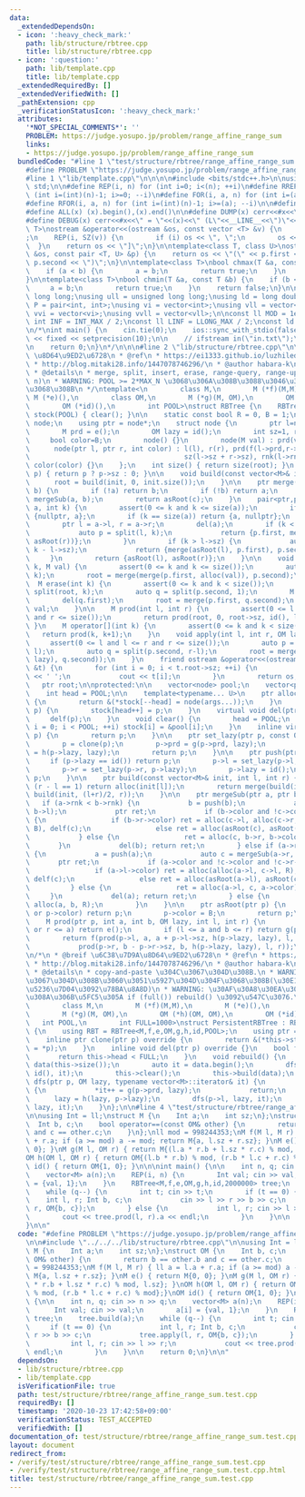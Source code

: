 ```yaml
---
data:
  _extendedDependsOn:
  - icon: ':heavy_check_mark:'
    path: lib/structure/rbtree.cpp
    title: lib/structure/rbtree.cpp
  - icon: ':question:'
    path: lib/template.cpp
    title: lib/template.cpp
  _extendedRequiredBy: []
  _extendedVerifiedWith: []
  _pathExtension: cpp
  _verificationStatusIcon: ':heavy_check_mark:'
  attributes:
    '*NOT_SPECIAL_COMMENTS*': ''
    PROBLEM: https://judge.yosupo.jp/problem/range_affine_range_sum
    links:
    - https://judge.yosupo.jp/problem/range_affine_range_sum
  bundledCode: "#line 1 \"test/structure/rbtree/range_affine_range_sum.test.cpp\"\n\
    #define PROBLEM \"https://judge.yosupo.jp/problem/range_affine_range_sum\"\n\n\
    #line 1 \"lib/template.cpp\"\n\n\n\n#include <bits/stdc++.h>\n\nusing namespace\
    \ std;\n\n#define REP(i, n) for (int i=0; i<(n); ++i)\n#define RREP(i, n) for\
    \ (int i=(int)(n)-1; i>=0; --i)\n#define FOR(i, a, n) for (int i=(a); i<(n); ++i)\n\
    #define RFOR(i, a, n) for (int i=(int)(n)-1; i>=(a); --i)\n\n#define SZ(x) ((int)(x).size())\n\
    #define ALL(x) (x).begin(),(x).end()\n\n#define DUMP(x) cerr<<#x<<\" = \"<<(x)<<endl\n\
    #define DEBUG(x) cerr<<#x<<\" = \"<<(x)<<\" (L\"<<__LINE__<<\")\"<<endl;\n\ntemplate<class\
    \ T>\nostream &operator<<(ostream &os, const vector <T> &v) {\n    os << \"[\"\
    ;\n    REP(i, SZ(v)) {\n        if (i) os << \", \";\n        os << v[i];\n  \
    \  }\n    return os << \"]\";\n}\n\ntemplate<class T, class U>\nostream &operator<<(ostream\
    \ &os, const pair <T, U> &p) {\n    return os << \"(\" << p.first << \" \" <<\
    \ p.second << \")\";\n}\n\ntemplate<class T>\nbool chmax(T &a, const T &b) {\n\
    \    if (a < b) {\n        a = b;\n        return true;\n    }\n    return false;\n\
    }\n\ntemplate<class T>\nbool chmin(T &a, const T &b) {\n    if (b < a) {\n   \
    \     a = b;\n        return true;\n    }\n    return false;\n}\n\nusing ll =\
    \ long long;\nusing ull = unsigned long long;\nusing ld = long double;\nusing\
    \ P = pair<int, int>;\nusing vi = vector<int>;\nusing vll = vector<ll>;\nusing\
    \ vvi = vector<vi>;\nusing vvll = vector<vll>;\n\nconst ll MOD = 1e9 + 7;\nconst\
    \ int INF = INT_MAX / 2;\nconst ll LINF = LLONG_MAX / 2;\nconst ld eps = 1e-9;\n\
    \n/*\nint main() {\n    cin.tie(0);\n    ios::sync_with_stdio(false);\n    cout\
    \ << fixed << setprecision(10);\n\n    // ifstream in(\"in.txt\");\n    // cin.rdbuf(in.rdbuf());\n\
    \n    return 0;\n}\n*/\n\n\n#line 2 \"lib/structure/rbtree.cpp\"\n\n/*\n * @breif\
    \ \u8D64\u9ED2\u6728\n * @ref\n * https://ei1333.github.io/luzhiled/snippets/structure/red-black-tree.html\n\
    \ * http://blog.mitaki28.info/1447078746296/\n * @author habara-k\n * @data 2020/10/22\n\
    \ * @details\n * merge, split, insert, erase, range-query, range-update: O(log\
    \ n)\n * WARNING: POOL >= 2*MAX_N \u3068\u306A\u308B\u3088\u3046\u306BPOOL\u3092\
    \u3068\u308B\n */\ntemplate<\n        class M,\n        M (*f)(M,M),\n       \
    \ M (*e)(),\n        class OM,\n        M (*g)(M, OM),\n        OM (*h)(OM, OM),\n\
    \        OM (*id)(),\n        int POOL>\nstruct RBTree {\n    RBTree() : pool(POOL),\
    \ stock(POOL) { clear(); }\n\n    static const bool R = 0, B = 1;\n    struct\
    \ node;\n    using ptr = node*;\n    struct node {\n        ptr l=nullptr, r=nullptr;\n\
    \        M prd = e();\n        OM lazy = id();\n        int sz=1, rnk=0;\n   \
    \     bool color=B;\n        node() {}\n        node(M val) : prd(val) {}\n  \
    \      node(ptr l, ptr r, int color) : l(l), r(r), prd(f(l->prd,r->prd)),\n  \
    \                                      sz(l->sz + r->sz), rnk(l->rnk + l->color),\
    \ color(color) {}\n    };\n    int size() { return size(root); }\n    int size(ptr\
    \ p) { return p ? p->sz : 0; }\n\n    void build(const vector<M>& init) {\n  \
    \      root = build(init, 0, init.size());\n    }\n\n    ptr merge(ptr a, ptr\
    \ b) {\n        if (!a) return b;\n        if (!b) return a;\n        auto c =\
    \ mergeSub(a, b);\n        return asRoot(c);\n    }\n    pair<ptr,ptr> split(ptr\
    \ a, int k) {\n        assert(0 <= k and k <= size(a));\n        if (k == 0) return\
    \ {nullptr, a};\n        if (k == size(a)) return {a, nullptr};\n        a = push(a);\n\
    \        ptr l = a->l, r = a->r;\n        del(a);\n        if (k < l->sz) {\n\
    \            auto p = split(l, k);\n            return {p.first, merge(p.second,\
    \ asRoot(r))};\n        }\n        if (k > l->sz) {\n            auto p = split(r,\
    \ k - l->sz);\n            return {merge(asRoot(l), p.first), p.second};\n   \
    \     }\n        return {asRoot(l), asRoot(r)};\n    }\n\n    void insert(int\
    \ k, M val) {\n        assert(0 <= k and k <= size());\n        auto p = split(root,\
    \ k);\n        root = merge(merge(p.first, alloc(val)), p.second);\n    }\n  \
    \  M erase(int k) {\n        assert(0 <= k and k < size());\n        auto p =\
    \ split(root, k);\n        auto q = split(p.second, 1);\n        M val = q.first->prd;\n\
    \        del(q.first);\n        root = merge(p.first, q.second);\n        return\
    \ val;\n    }\n\n    M prod(int l, int r) {\n        assert(0 <= l and l <= r\
    \ and r <= size());\n        return prod(root, 0, root->sz, id(), l, r);\n   \
    \ }\n    M operator[](int k) {\n        assert(0 <= k and k < size());\n     \
    \   return prod(k, k+1);\n    }\n    void apply(int l, int r, OM lazy) {\n   \
    \     assert(0 <= l and l <= r and r <= size());\n        auto p = split(root,\
    \ l);\n        auto q = split(p.second, r-l);\n        root = merge(p.first, merge(set_lazy(q.first,\
    \ lazy), q.second));\n    }\n    friend ostream &operator<<(ostream &os, RBTree\
    \ &t) {\n        for (int i = 0; i < t.root->sz; ++i) {\n            if (i) cout\
    \ << ' ';\n            cout << t[i];\n        }\n        return os;\n    }\n \
    \   ptr root;\n\nprotected:\n\n    vector<node> pool;\n    vector<ptr> stock;\n\
    \    int head = POOL;\n\n    template<typename... U>\n    ptr alloc(U... args)\
    \ {\n        return &(*stock[--head] = node(args...));\n    }\n    void delf(ptr\
    \ p) {\n        stock[head++] = p;\n    }\n    virtual void del(ptr p) {\n   \
    \     delf(p);\n    }\n    void clear() {\n        head = POOL;\n        for (int\
    \ i = 0; i < POOL; ++i) stock[i] = &pool[i];\n    }\n    inline virtual ptr clone(ptr\
    \ p) {\n        return p;\n    }\n\n    ptr set_lazy(ptr p, const OM& lazy) {\n\
    \        p = clone(p);\n        p->prd = g(p->prd, lazy);\n        if (p->l) p->lazy\
    \ = h(p->lazy, lazy);\n        return p;\n    }\n\n    ptr push(ptr p) {\n   \
    \     if (p->lazy == id()) return p;\n        p->l = set_lazy(p->l, p->lazy);\n\
    \        p->r = set_lazy(p->r, p->lazy);\n        p->lazy = id();\n        return\
    \ p;\n    }\n\n    ptr build(const vector<M>& init, int l, int r) {\n        if\
    \ (r - l == 1) return alloc(init[l]);\n        return merge(build(init, l, (l+r)/2),\
    \ build(init, (l+r)/2, r));\n    }\n\n    ptr mergeSub(ptr a, ptr b) {\n     \
    \   if (a->rnk < b->rnk) {\n            b = push(b);\n            auto c = mergeSub(a,\
    \ b->l);\n            ptr ret;\n            if (b->color and !c->color and !c->l->color)\
    \ {\n                if (b->r->color) ret = alloc(c->l, alloc(c->r, b->r, R),\
    \ B), delf(c);\n                else ret = alloc(asRoot(c), asRoot(b->r), R);\n\
    \            } else {\n                ret = alloc(c, b->r, b->color);\n     \
    \       }\n            del(b); return ret;\n        } else if (a->rnk > b->rnk)\
    \ {\n            a = push(a);\n            auto c = mergeSub(a->r, b);\n     \
    \       ptr ret;\n            if (a->color and !c->color and !c->r->color) {\n\
    \                if (a->l->color) ret = alloc(alloc(a->l, c->l, R), c->r, B),\
    \ delf(c);\n                else ret = alloc(asRoot(a->l), asRoot(c), R);\n  \
    \          } else {\n                ret = alloc(a->l, c, a->color);\n       \
    \     }\n            del(a); return ret;\n        } else {\n            return\
    \ alloc(a, b, R);\n        }\n    }\n\n    ptr asRoot(ptr p) {\n        if (!p\
    \ or p->color) return p;\n        p->color = B;\n        return p;\n    }\n\n\
    \    M prod(ptr p, int a, int b, OM lazy, int l, int r) {\n        if (b <= l\
    \ or r <= a) return e();\n        if (l <= a and b <= r) return g(p->prd, lazy);\n\
    \        return f(prod(p->l, a, a + p->l->sz, h(p->lazy, lazy), l, r),\n     \
    \            prod(p->r, b - p->r->sz, b, h(p->lazy, lazy), l, r));\n    }\n};\n\
    \n/*\n * @breif \u6C38\u7D9A\u8D64\u9ED2\u6728\n * @ref\n * https://ei1333.github.io/luzhiled/snippets/structure/red-black-tree.html\n\
    \ * http://blog.mitaki28.info/1447078746296/\n * @author habara-k\n * @data 2020/10/22\n\
    \ * @details\n * copy-and-paste \u304C\u3067\u304D\u308B.\n * WARNING: POOL\u306F\
    \u3067\u304D\u308B\u3060\u3051\u5927\u304D\u304F\u3068\u308B(\u30E1\u30E2\u30EA\
    \u5236\u7D04\u3092\u78BA\u8A8D)\n * WARNING: \u30AF\u30A8\u30EA\u306E\u7D42\u308F\
    \u308A\u306B\u5FC5\u305A if (full()) rebuild() \u3092\u547C\u3076.\n */\ntemplate<\n\
    \        class M,\n        M (*f)(M,M),\n        M (*e)(),\n        class OM,\n\
    \        M (*g)(M, OM),\n        OM (*h)(OM, OM),\n        OM (*id)(),\n     \
    \   int POOL,\n        int FULL=1000>\nstruct PersistentRBTree : RBTree<M,f,e,OM,g,h,id,POOL>\
    \ {\n    using RBT = RBTree<M,f,e,OM,g,h,id,POOL>;\n    using ptr = typename RBT::ptr;\n\
    \    inline ptr clone(ptr p) override {\n        return &(*this->stock[--this->head]\
    \ = *p);\n    }\n    inline void del(ptr p) override {}\n    bool full() {\n \
    \       return this->head < FULL;\n    }\n    void rebuild() {\n        vector<M>\
    \ data(this->size());\n        auto it = data.begin();\n        dfs(this->root,\
    \ id(), it);\n        this->clear();\n        this->build(data);\n    }\n    void\
    \ dfs(ptr p, OM lazy, typename vector<M>::iterator& it) {\n        if (!p->l)\
    \ {\n            *it++ = g(p->prd, lazy);\n            return;\n        }\n  \
    \      lazy = h(lazy, p->lazy);\n        dfs(p->l, lazy, it);\n        dfs(p->r,\
    \ lazy, it);\n    }\n};\n\n#line 4 \"test/structure/rbtree/range_affine_range_sum.test.cpp\"\
    \n\nusing Int = ll;\nstruct M {\n    Int a;\n    int sz;\n};\nstruct OM {\n  \
    \  Int b, c;\n    bool operator==(const OM& other) {\n        return b == other.b\
    \ and c == other.c;\n    }\n};\nll mod = 998244353;\nM f(M l, M r) { ll a = l.a\
    \ + r.a; if (a >= mod) a -= mod; return M{a, l.sz + r.sz}; }\nM e() { return M{0,\
    \ 0}; }\nM g(M l, OM r) { return M{(l.a * r.b + l.sz * r.c) % mod, l.sz}; }\n\
    OM h(OM l, OM r) { return OM{(l.b * r.b) % mod, (r.b * l.c + r.c) % mod};}\nOM\
    \ id() { return OM{1, 0}; }\n\n\nint main() {\n\n    int n, q; cin >> n >> q;\n\
    \    vector<M> a(n);\n    REP(i, n) {\n        Int val; cin >> val;\n        a[i]\
    \ = {val, 1};\n    }\n    RBTree<M,f,e,OM,g,h,id,2000000> tree;\n    tree.build(a);\n\
    \    while (q--) {\n        int t; cin >> t;\n        if (t == 0) {\n        \
    \    int l, r; Int b, c;\n            cin >> l >> r >> b >> c;\n            tree.apply(l,\
    \ r, OM{b, c});\n        } else {\n            int l, r; cin >> l >> r;\n    \
    \        cout << tree.prod(l, r).a << endl;\n        }\n    }\n\n    return 0;\n\
    }\n\n"
  code: "#define PROBLEM \"https://judge.yosupo.jp/problem/range_affine_range_sum\"\
    \n\n#include \"../../../lib/structure/rbtree.cpp\"\n\nusing Int = ll;\nstruct\
    \ M {\n    Int a;\n    int sz;\n};\nstruct OM {\n    Int b, c;\n    bool operator==(const\
    \ OM& other) {\n        return b == other.b and c == other.c;\n    }\n};\nll mod\
    \ = 998244353;\nM f(M l, M r) { ll a = l.a + r.a; if (a >= mod) a -= mod; return\
    \ M{a, l.sz + r.sz}; }\nM e() { return M{0, 0}; }\nM g(M l, OM r) { return M{(l.a\
    \ * r.b + l.sz * r.c) % mod, l.sz}; }\nOM h(OM l, OM r) { return OM{(l.b * r.b)\
    \ % mod, (r.b * l.c + r.c) % mod};}\nOM id() { return OM{1, 0}; }\n\n\nint main()\
    \ {\n\n    int n, q; cin >> n >> q;\n    vector<M> a(n);\n    REP(i, n) {\n  \
    \      Int val; cin >> val;\n        a[i] = {val, 1};\n    }\n    RBTree<M,f,e,OM,g,h,id,2000000>\
    \ tree;\n    tree.build(a);\n    while (q--) {\n        int t; cin >> t;\n   \
    \     if (t == 0) {\n            int l, r; Int b, c;\n            cin >> l >>\
    \ r >> b >> c;\n            tree.apply(l, r, OM{b, c});\n        } else {\n  \
    \          int l, r; cin >> l >> r;\n            cout << tree.prod(l, r).a <<\
    \ endl;\n        }\n    }\n\n    return 0;\n}\n\n"
  dependsOn:
  - lib/structure/rbtree.cpp
  - lib/template.cpp
  isVerificationFile: true
  path: test/structure/rbtree/range_affine_range_sum.test.cpp
  requiredBy: []
  timestamp: '2020-10-23 17:42:58+09:00'
  verificationStatus: TEST_ACCEPTED
  verifiedWith: []
documentation_of: test/structure/rbtree/range_affine_range_sum.test.cpp
layout: document
redirect_from:
- /verify/test/structure/rbtree/range_affine_range_sum.test.cpp
- /verify/test/structure/rbtree/range_affine_range_sum.test.cpp.html
title: test/structure/rbtree/range_affine_range_sum.test.cpp
---
```

